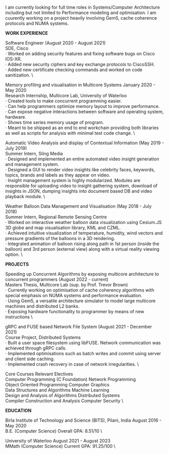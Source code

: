 I am currently looking for full time roles in Systems/Computer Architecture including but not limited to Performance modeling and optimisation.
I am cuurently working on a project heavily involving Gem5, cache coherence protocols and NUMA systems.


**WORK EXPERIENCE**

Software Engineer (August 2020 - August 2021) \
SDE, Cisco \
· Worked on adding security features and fixing software bugs on Cisco IOS-XR. \
· Added new security ciphers and key exchange protocols to CiscoSSH. \
· Added new certificate checking commands and worked on code sanitization. \

Memory profiling and visualisation in Multicore Systems January 2020 - May 2020 \
Research Internship, Multicore Lab, University of Waterloo \
· Created tools to make concurrent programming easier. \
· Can help programmers optimize memory layout to improve performance. \
· Can expose negative interactions between software and operating system, hardware. \
· Shows time series memory usage of program. \
· Meant to be shipped as an end to end workchain providing both libraries as well as scripts for analysis
  with minimal test code change. \

Automatic Video Analysis and display of Contextual Information (May 2019 - July 2019) \
Summer Intern, Sling Media \
· Designed and implemented an entire automated video insight generation and management system. \
· Designed a GUI to render video insights like celebrity faces, keywords, topics, brands and labels as they
appear on video. \
· Insight management system is highly modularized. Modules are responsible for uploading video to
  insight gathering system, download of insights in JSON, dumping insights into document based DB
  and video playback module. \

Weather Balloon Data Management and Visualisation (May 2018 - July 2018) \
Summer Intern, Regional Remote Sensing Centre \
· Worked on interactive weather balloon data visualization using Cesium.JS 3D globe and map
visualisation library, KML and CZML. \
· Achieved intuitive visualization of temperature, humidity, wind vectors and pressure gradients of
the balloons in a 3D rendering. \
· Integrated animation of balloon rising along path in 1st person (inside the balloon) and 3rd person
(external view) along with a virtual reality viewing option. \

**PROJECTS**

Speeding up Concurrent Algorithms by exposing multicore architecture to concurrent
programmers (August 2022 - current) \
Masters Thesis, Multicore Lab (sup. by Prof. Trevor Brown) \
· Currently working on optimisation of cache coherency algorithms with special emphasis on NUMA
systems and performance evaluation. \
· Using Gem5, a versatile architecture simulator to model large multicore machines and distributed L2
banks. \
· Exposing hardware functionality to programmer by means of new instructions \

gRPC and FUSE based Network File System (August 2021 - December 2021) \
Course Project, Distributed Systems \
· Built a user space filesystem using libFUSE. Network communication was achieved through gRPC calls. \
· Implemented optimisations such as batch writes and commit using server and client side caching. \
· Implemented crash recovery in case of network irregularities. \

Core Courses 					Relevant Electives \
Computer Programming (C Foundation) 		Network Programming \
Object Oriented Programming 			Computer Graphics \
Data Structures and Algorithms 			Machine Learning \
Design and Analysis of Algorithms 		Distributed Systems \
Compiler Construction and Analysis 		Computer Security \

**EDUCATION**

Birla Institute of Technology and Science (BITS), Pilani, India August 2016 - May 2020 \
B.E. (Computer Science) Overall GPA: 8.51/10 \

University of Waterloo August 2021 - August 2023 \
MMath (Computer Science) Current GPA: 91.25/100 \
